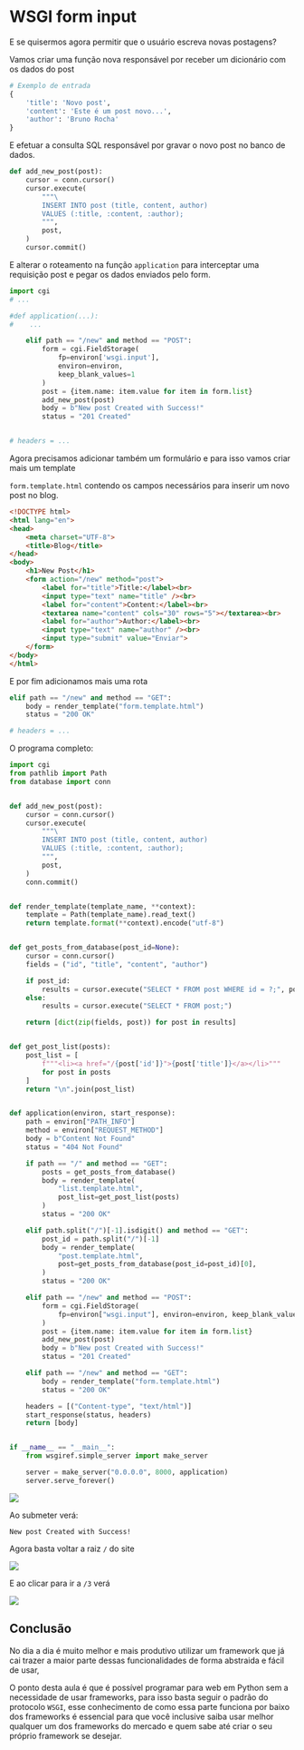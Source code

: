 # WSGI form input

E se quisermos agora permitir que o usuário escreva novas postagens?

Vamos criar uma função nova responsável por receber um dicionário com os dados do post 

```py
# Exemplo de entrada
{
    'title': 'Novo post',
    'content': 'Este é um post novo...',
    'author': 'Bruno Rocha'
}
```

E efetuar a consulta SQL responsável por gravar o novo post no banco de dados.

```py
def add_new_post(post):
    cursor = conn.cursor()
    cursor.execute(
        """\
        INSERT INTO post (title, content, author)
        VALUES (:title, :content, :author);
        """,
        post,
    )
    cursor.commit()
```

E alterar o roteamento na função `application` para interceptar uma requisição post e pegar os dados enviados pelo form.


```py
import cgi
# ...

#def application(...):
#    ...

    elif path == "/new" and method == "POST":
        form = cgi.FieldStorage(
            fp=environ['wsgi.input'],
            environ=environ,
            keep_blank_values=1
        )
        post = {item.name: item.value for item in form.list}
        add_new_post(post)
        body = b"New post Created with Success!"
        status = "201 Created"


# headers = ...
```

Agora precisamos adicionar também um formulário e para isso vamos criar mais um template

`form.template.html` contendo os campos necessários para inserir um novo post no blog.

```html
<!DOCTYPE html>
<html lang="en">
<head>
    <meta charset="UTF-8">
    <title>Blog</title>
</head>
<body>
    <h1>New Post</h1>
    <form action="/new" method="post">
        <label for="title">Title:</label><br>
        <input type="text" name="title" /><br>
        <label for="content">Content:</label><br>
        <textarea name="content" cols="30" rows="5"></textarea><br>
        <label for="author">Author:</label><br>
        <input type="text" name="author" /><br>
        <input type="submit" value="Enviar">
    </form>
</body>
</html>
```

E por fim adicionamos mais uma rota

```py
elif path == "/new" and method == "GET":
    body = render_template("form.template.html")
    status = "200 OK"

# headers = ...
```

O programa completo:

```py
import cgi
from pathlib import Path
from database import conn


def add_new_post(post):
    cursor = conn.cursor()
    cursor.execute(
        """\
        INSERT INTO post (title, content, author)
        VALUES (:title, :content, :author);
        """,
        post,
    )
    conn.commit()


def render_template(template_name, **context):
    template = Path(template_name).read_text()
    return template.format(**context).encode("utf-8")


def get_posts_from_database(post_id=None):
    cursor = conn.cursor()
    fields = ("id", "title", "content", "author")

    if post_id:
        results = cursor.execute("SELECT * FROM post WHERE id = ?;", post_id)
    else:
        results = cursor.execute("SELECT * FROM post;")

    return [dict(zip(fields, post)) for post in results]


def get_post_list(posts):
    post_list = [
        f"""<li><a href="/{post['id']}">{post['title']}</a></li>"""
        for post in posts
    ]
    return "\n".join(post_list)


def application(environ, start_response):
    path = environ["PATH_INFO"]
    method = environ["REQUEST_METHOD"]
    body = b"Content Not Found"
    status = "404 Not Found"

    if path == "/" and method == "GET":
        posts = get_posts_from_database()
        body = render_template(
            "list.template.html",
            post_list=get_post_list(posts)
        )
        status = "200 OK"

    elif path.split("/")[-1].isdigit() and method == "GET":
        post_id = path.split("/")[-1]
        body = render_template(
            "post.template.html",
            post=get_posts_from_database(post_id=post_id)[0],
        )
        status = "200 OK"

    elif path == "/new" and method == "POST":
        form = cgi.FieldStorage(
            fp=environ["wsgi.input"], environ=environ, keep_blank_values=1
        )
        post = {item.name: item.value for item in form.list}
        add_new_post(post)
        body = b"New post Created with Success!"
        status = "201 Created"

    elif path == "/new" and method == "GET":
        body = render_template("form.template.html")
        status = "200 OK"

    headers = [("Content-type", "text/html")]
    start_response(status, headers)
    return [body]


if __name__ == "__main__":
    from wsgiref.simple_server import make_server

    server = make_server("0.0.0.0", 8000, application)
    server.serve_forever()
```


![](imgs/new_post.png)


Ao submeter verá:

```
New post Created with Success!
```

Agora basta voltar a raiz `/` do site

![](imgs/new_post_list.png)

E ao clicar para ir a `/3` verá

![](imgs/new_post_detail.png)


## Conclusão


No dia a dia é muito melhor e mais produtivo utilizar um framework que já cai trazer a maior parte dessas funcionalidades de forma abstraida e fácil de usar,

O ponto desta aula é que é possível programar para web em Python sem a necessidade de usar frameworks, para isso basta seguir o padrão do protocolo `WSGI`, 
esse conhecimento de como essa parte funciona por baixo dos frameworks é essencial para que você inclusive saiba usar melhor qualquer um dos
frameworks do mercado e quem sabe até criar o seu próprio framework se desejar.
